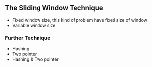 ## The Sliding Window Technique
- Fixed window size, this kind of problem have fixed size of window
- Variable window size

### Further Technique
- Hashing
- Two pointer
- Hashing & Two pointer
